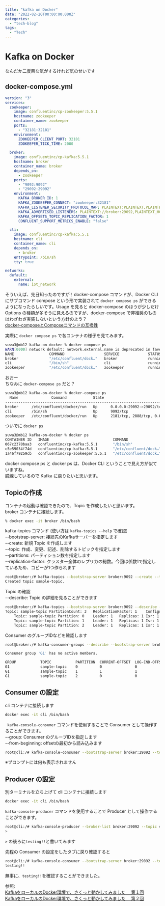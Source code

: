 ```yaml
---
title: "kafka on Docker"
date: "2022-02-20T00:00:00.000Z"
categories: 
  - "tech-blog"
tags:
  - "Tech"
---
```


# Kafka on Docker
なんだか二度目な気がするけれど気のせいです

## docker-compose.yml

```docker-compose.yml
version: "3"
services:
  zookeeper:
    image: confluentinc/cp-zookeeper:5.5.1
    hostname: zookeeper
    container_name: zookeeper
    ports:
      - "32181:32181"
    environment:
      ZOOKEEPER_CLIENT_PORT: 32181
      ZOOKEEPER_TICK_TIME: 2000

  broker:
    image: confluentinc/cp-kafka:5.5.1
    hostname: broker
    container_name: broker
    depends_on:
      - zookeeper
    ports:
      - "9092:9092"
      - "29092:29092"
    environment:
      KAFKA_BROKER_ID: 1
      KAFKA_ZOOKEEPER_CONNECT: "zookeeper:32181"
      KAFKA_LISTENER_SECURITY_PROTOCOL_MAP: PLAINTEXT:PLAINTEXT,PLAINTEXT_HOST:PLAINTEXT
      KAFKA_ADVERTISED_LISTENERS: PLAINTEXT://broker:29092,PLAINTEXT_HOST://localhost:9092
      KAFKA_OFFSETS_TOPIC_REPLICATION_FACTOR: 1
      CONFLUENT_SUPPORT_METRICS_ENABLE: "false"

  cli:
    image: confluentinc/cp-kafka:5.5.1
    hostname: cli
    container_name: cli
    depends_on:
      - broker
    entrypoint: /bin/sh
    tty: true

networks:
  default:
    external:
      name: iot_network
```

そういえば、先日知ったのですが！docker-compose コマンドが、Docker CLI にサブコマンド compose という形で実装されて `docker compose ps` ができるようになったらしいです。Usage を見ると docker-compose のほうが少しだけ Options の種類が多そうに見えるのですが、docker-compose で非推奨のものはわざわざ実装しないという方針のよう？  
[docker-composeとComposeコマンドの互換性](https://docs.docker.com/compose/cli-command-compatibility/)  
  
実際に `docker compose ps` で各コンテナの様子を見てみます。

```sh
suwa3@mb12 kafka-on-docker % docker compose ps 
WARN[0000] network default: network.external.name is deprecated in favor of network.name 
NAME                COMMAND                  SERVICE             STATUS              PORTS
broker              "/etc/confluent/dock…"   broker              running             0.0.0.0:9092->9092/tcp, :::9092->9092/tcp, 0.0.0.0:29092->29092/tcp, :::29092->29092/tcp
cli                 "/bin/sh"                cli                 running             9092/tcp
zookeeper           "/etc/confluent/dock…"   zookeeper           running             2181/tcp, 2888/tcp, 3888/tcp, 0.0.0.0:32181->32181/tcp, :::32181->32181/tcp
```
おおー  
ちなみに `docker-compose ps` だと？  
```sh
suwa3@mb12 kafka-on-docker % docker-compose ps
  Name               Command            State                                           Ports                                         
--------------------------------------------------------------------------------------------------------------------------------------
broker      /etc/confluent/docker/run   Up      0.0.0.0:29092->29092/tcp,:::29092->29092/tcp, 0.0.0.0:9092->9092/tcp,:::9092->9092/tcp
cli         /bin/sh                     Up      9092/tcp                                                                              
zookeeper   /etc/confluent/docker/run   Up      2181/tcp, 2888/tcp, 0.0.0.0:32181->32181/tcp,:::32181->32181/tcp, 3888/tcp      
```
ついでに `docker ps`  
```sh
suwa3@mb12 kafka-on-docker % docker ps
CONTAINER ID   IMAGE                             COMMAND                  CREATED         STATUS         PORTS                                                                                      NAMES
067c2378baa3   confluentinc/cp-kafka:5.5.1       "/bin/sh"                4 minutes ago   Up 4 minutes   9092/tcp                                                                                   cli
c5e59034f74d   confluentinc/cp-kafka:5.5.1       "/etc/confluent/dock…"   4 minutes ago   Up 4 minutes   0.0.0.0:9092->9092/tcp, :::9092->9092/tcp, 0.0.0.0:29092->29092/tcp, :::29092->29092/tcp   broker
1a46f79259cb   confluentinc/cp-zookeeper:5.5.1   "/etc/confluent/dock…"   4 minutes ago   Up 4 minutes   2181/tcp, 2888/tcp, 3888/tcp, 0.0.0.0:32181->32181/tcp, :::32181->32181/tcp                zookeeper
```
docker compose ps と docker ps は、Docker CLI ということで見え方が似ていますね。  
脱線しているので Kafka に戻りたいと思います。

## Topicの作成
コンテナの起動は確認できたので、Topic を作成したいと思います。  
broker コンテナに接続します。  
```sh
% docker exec -it broker /bin/bash
```
kafka-topics コマンド (使い方は `kafka-topics --help` で確認)  
--bootstrap-server: 接続先のKafkaサーバーを指定します  
--create: 新規 Topic を作成します  
--topic: 作成、変更、記述、削除するトピックを指定します  
--partitions: パーティション数を指定します  
--replication-factor: クラスター全体のレプリカの総数。今回は係数1で指定しているため、コピーが1つ作られます  
```sh
root@broker:/# kafka-topics --bootstrap-server broker:9092 --create --topic sample-topic --partitions 3 replication-factor 1
Created topic sample-topic.
```
Topic の確認  
--describe: Topic の詳細を見ることができます  
```sh
root@broker:/# kafka-topics --bootstrap-server broker:9092 --describe --topic sample-topic
Topic: sample-topic	PartitionCount: 3	ReplicationFactor: 1	Configs: 
	Topic: sample-topic	Partition: 0	Leader: 1	Replicas: 1	Isr: 1
	Topic: sample-topic	Partition: 1	Leader: 1	Replicas: 1	Isr: 1
	Topic: sample-topic	Partition: 2	Leader: 1	Replicas: 1	Isr: 1
```
Consumer のグループIDなどを確認します
```sh
root@broker:/# kafka-consumer-groups --describe --bootstrap-server broker:9092 --all-groups

Consumer group 'G1' has no active members.

GROUP           TOPIC           PARTITION  CURRENT-OFFSET  LOG-END-OFFSET  LAG             CONSUMER-ID     HOST            CLIENT-ID
G1              sample-topic    0          0               0               0               -               -               -
G1              sample-topic    1          1               1               0               -               -               -
G1              sample-topic    2          0               0               0               -               -               -
```

## Consumer の設定

cli コンテナに接続します  

```sh
docker exec -it cli /bin/bash
```
` kafka-console-consumer` コマンドを使用することで Consumer として操作することができます。  
--group: Consumer のグループIDを指定します  
--from-beginning: offsetの最初から読み込みます  
```sh
root@cli:/# kafka-console-consumer --bootstrap-server broker:29092 --topic sample-topic --group G1 --from-beginning
```
※プロンプトには何も表示されません  

## Producer の設定
別ターミナルを立ち上げて cli コンテナに接続します  
```sh
docker exec -it cli /bin/bash
```
`kafka-console-producer` コマンドを使用することで Producer として操作することができます。  
```sh
root@cli:/# kafka-console-producer --broker-list broker:29092 --topic sample-topic
>
```
`>` の後ろに`testing!!`と書いてみます  
  
先程の Consumer の設定をしたタブに戻り確認すると  
```sh
root@cli:/# kafka-console-consumer --bootstrap-server broker:29092 --topic sample-topic --group G1 --from-beginning
testing!!
```
無事に、`testing!!`を確認することができました。  
  
参照:   
[KafkaをローカルのDocker環境で、さくっと動かしてみました 　第１回](https://qiita.com/turupon/items/12268ddb95ecd7b7ae07)  
[KafkaをローカルのDocker環境で、さくっと動かしてみました 　第２回](https://qiita.com/turupon/items/59eb602766a38bc3b621)  

